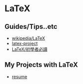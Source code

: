 # LaTeX

## Guides/Tips..etc

* [wikipedia/LaTeX](https://en.wikipedia.org/wiki/LaTeX)
* [latex-project](https://www.latex-project.org/about/)
* [LaTeX/初學者必讀](https://zh.wikibooks.org/zh-tw/LaTeX/%E5%88%9D%E5%AD%A6%E8%80%85%E5%BF%85%E8%AF%BB)

## My Projects with LaTeX

* [resume](https://github.com/hong539/resume)